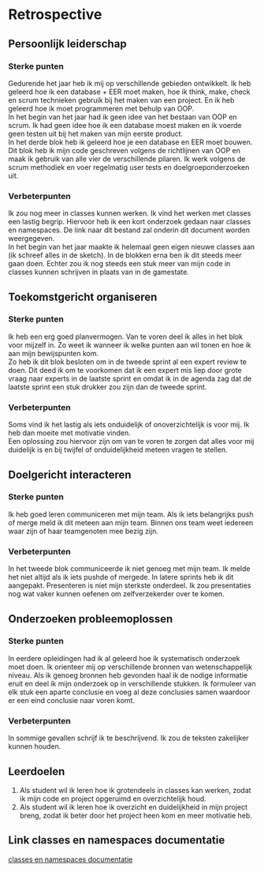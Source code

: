 # Retrospective

## Persoonlijk leiderschap
### Sterke punten
Gedurende het jaar heb ik mij op verschillende gebieden ontwikkelt. Ik heb geleerd hoe ik een database + EER moet maken, hoe ik think, make, check en scrum technieken gebruik bij het maken van een project. En ik heb geleerd hoe ik moet programmeren met behulp van OOP.  
In het begin van het jaar had ik geen idee van het bestaan van OOP en scrum. Ik had geen idee hoe ik een database moest maken en ik voerde geen testen uit bij het maken van mijn eerste product.   
In het derde blok heb ik geleerd hoe je een database en EER moet bouwen. Dit blok heb ik mijn code geschreven volgens de richtlijnen van OOP en maak ik gebruik van alle vier de verschillende pilaren. Ik werk volgens de scrum methodiek en voer regelmatig user tests en doelgroeponderzoeken uit.

### Verbeterpunten
Ik zou nog meer in classes kunnen werken. Ik vind het werken met classes een lastig begrip. Hiervoor heb ik een kort onderzoek gedaan naar classes en namespaces. De link naar dit bestand zal onderin dit document worden weergegeven.  
In het begin van het jaar maakte ik helemaal geen eigen nieuwe classes aan (ik schreef alles in de sketch). In de blokken erna ben ik dit steeds meer gaan doen. Echter zou ik nog steeds een stuk meer van mijn code in classes kunnen schrijven in plaats van in de gamestate. 


## Toekomstgericht organiseren
### Sterke punten
Ik heb een erg goed planvermogen. Van te voren deel ik alles in het blok voor mijzelf in. Zo weet ik wanneer ik welke punten aan wil tonen en hoe ik aan mijn bewijspunten kom.  
Zo heb ik dit blok besloten om in de tweede sprint al een expert review te doen. Dit deed ik om te voorkomen dat ik een expert mis liep door grote vraag naar experts in de laatste sprint en omdat ik in de agenda zag dat de laatste sprint een stuk drukker zou zijn dan de tweede sprint.

### Verbeterpunten
Soms vind ik het lastig als iets onduidelijk of onoverzichtelijk is voor mij. Ik heb dan moeite met motivatie vinden.  
Een oplossing zou hiervoor zijn om van te voren te zorgen dat alles voor mij duidelijk is en bij twijfel of onduidelijkheid meteen vragen te stellen.

## Doelgericht interacteren
### Sterke punten
Ik heb goed leren communiceren met mijn team. Als ik iets belangrijks push of merge meld ik dit meteen aan mijn team. Binnen ons team weet iedereen waar zijn of haar teamgenoten mee bezig zijn.

### Verbeterpunten
In het tweede blok communiceerde ik niet genoeg met mijn team. Ik melde het niet altijd als ik iets pushde of mergede. In latere sprints heb ik dit aangepakt. Presenteren is niet mijn sterkste onderdeel. Ik zou presentaties nog wat vaker kunnen oefenen om zelfverzekerder over te komen.

## Onderzoeken probleemoplossen
### Sterke punten
In eerdere opleidingen had ik al geleerd hoe ik systematisch onderzoek moet doen. Ik orienteer mij op verschillende bronnen van wetenschappelijk niveau. Als ik genoeg bronnen heb gevonden haal ik de nodige informatie eruit en deel ik mijn onderzoek op in verschillende stukken. Ik formuleer van elk stuk een aparte conclusie en voeg al deze conclusies samen waardoor er een eind conclusie naar voren komt.

### Verbeterpunten
In sommige gevallen schrijf ik te beschrijvend. Ik zou de teksten zakelijker kunnen houden.

## Leerdoelen
1) Als student wil ik leren hoe ik grotendeels in classes kan werken, zodat ik mijn code en project opgeruimd en overzichtelijk houd.
2) Als student wil ik leren hoe ik overzicht en duidelijkheid in mijn project breng, zodat ik beter door het project heen kom en meer motivatie heb.

## Link classes en namespaces documentatie
[classes en namespaces documentatie](https://propedeuse-hbo-ict.dev.hihva.nl/onderwijs/2023-2024/out-d-se-gd/blok-4/suuleewooyaa34/Senna/Classes-en-Namespaces-documentatie/)